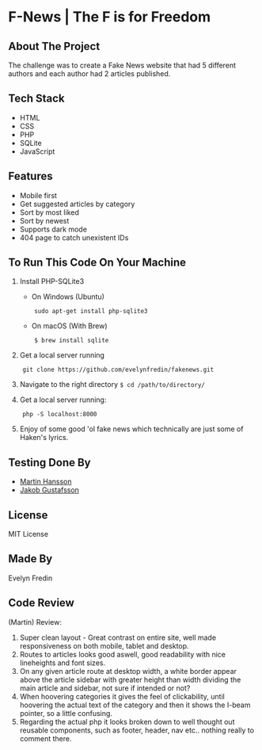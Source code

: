 # F-News | The F is for Freedom

## About The Project

The challenge was to create a Fake News website that had 5 different authors and each author had 2 articles published.

## Tech Stack

-   HTML
-   CSS
-   PHP
-   SQLite
-   JavaScript

## Features

-   Mobile first
-   Get suggested articles by category
-   Sort by most liked
-   Sort by newest
-   Supports dark mode
-   404 page to catch unexistent IDs

## To Run This Code On Your Machine

1. Install PHP-SQLite3
    * On Windows (Ubuntu)
    ```
        sudo apt-get install php-sqlite3
    ```
    * On macOS (With Brew)
    ```
        $ brew install sqlite
    ```
    
2. Get a local server running
``` 
    git clone https://github.com/evelynfredin/fakenews.git
```
3. Navigate to the right directory `$ cd /path/to/directory/`

4. Get a local server running:
````
    php -S localhost:8000
````
5. Enjoy of some good 'ol fake news which technically are just some of Haken's lyrics.

## Testing Done By
* [Martin Hansson](https://github.com/Alegherix)
* [Jakob Gustafsson](https://github.com/gusjak)

## License

MIT License

## Made By

Evelyn Fredin

## Code Review

(Martin) Review:

1. Super clean layout - Great contrast on entire site, well made responsiveness on both mobile, tablet and desktop.
2. Routes to articles looks good aswell, good readability with nice lineheights and font sizes.
3. On any given article route at desktop width, a white border appear above the article sidebar with greater height than width dividing the main article and sidebar, not sure if intended or not?
4. When hoovering categories it gives the feel of clickability, until hoovering the actual text of the category and then it shows the I-beam pointer, so a little confusing.
5. Regarding the actual php it looks broken down to well thought out reusable components, such as footer, header, nav etc.. nothing really to comment there.

